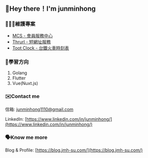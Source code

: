 ## 👋Hey there！I'm junminhong

### 👨🏻‍💻維護專案
- [MCS - 會員服務中心](https://github.com/junminhong/member-center-service)
- [Thrurl - 短網址服務](https://github.com/junminhong/thrurl)
- [Toot Clock - 台鐵火車時刻表](https://github.com/junminhong/toot-clock)

### 📝學習方向
1. Golang
2. Flutter
3. Vue(Nuxt.js)

### ✉️Contact me
信箱: [junminhong1110@gmail.com](mailto:junminhong1110@gmail.com)

LinkedIn: [https://www.linkedin.com/in/junminhong/](https://www.linkedin.com/in/junminhong/)

### 🗣Know me more
Blog & Profile: [https://blog.jmh-su.com/](https://blog.jmh-su.com/)
